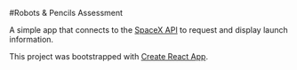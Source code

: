 #Robots & Pencils Assessment

A simple app that connects to the [SpaceX API](https://github.com/r-spacex/SpaceX-API) to request and display launch information.

This project was bootstrapped with [Create React App](https://github.com/facebook/create-react-app).


